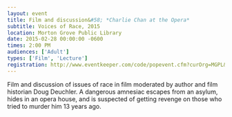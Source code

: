 ```yaml
---
layout: event
title: Film and discussion&#58; *Charlie Chan at the Opera*
subtitle: Voices of Race, 2015
location: Morton Grove Public Library
date: 2015-02-28 00:00:00 -0600
times: 2:00 PM
audiences: ['Adult']
types: ['Film', 'Lecture']
registration: http://www.eventkeeper.com/code/popevent.cfm?curOrg=MGPL&curApp=events&eID=3794540&thisDate=NO_DATE
---
```

Film and discussion of issues of race in film moderated by author and film historian Doug Deuchler. A dangerous amnesiac escapes from an asylum, hides in an opera house, and is suspected of getting revenge on those who tried to murder him 13 years ago.
